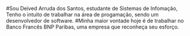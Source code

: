 #Sou Deived Arruda dos Santos, estudante de Sistemas de Infomação, Tenho o intuito de trabalhar na área de progamação,
sendo um desenvolvedor de software.
#Minha maior vontade hoje é de trabalhar no Banco Francês BNP Paribas, uma empresa que reconheça seu esforço. 
